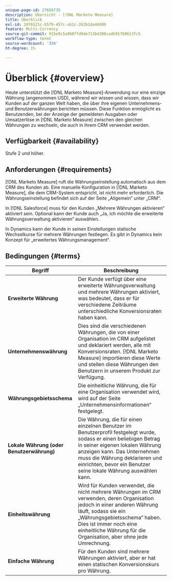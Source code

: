 ```yaml
---
unique-page-id: 27656735
description: Übersicht - [!DNL Marketo Measure]
title: Überblick
exl-id: 2076521c-b579-457c-ab1c-263b1da4dd89
feature: Multi-Currency
source-git-commit: 915e9c5a968ffd9de713b4308cadb91768613fc5
workflow-type: tm+mt
source-wordcount: '334'
ht-degree: 1%

---
```


# Überblick {#overview}

Heute unterstützt die [!DNL Marketo Measure]-Anwendung nur eine einzige Währung (angenommen USD), während wir wissen und wissen, dass wir Kunden auf der ganzen Welt haben, die über ihre eigenen Unternehmens- und Benutzerwährungen berichten müssen. Diese Funktion ermöglicht es Benutzenden, bei der Anzeige der gemeldeten Ausgaben oder Umsatzerlöse in [!DNL Marketo Measure] zwischen den gleichen Währungen zu wechseln, die auch in ihrem CRM verwendet werden.

## Verfügbarkeit {#availability}

Stufe 2 und höher.

## Anforderungen {#requirements}

[!DNL Marketo Measure] ruft die Währungseinstellung automatisch aus dem CRM des Kunden ab. Eine manuelle Konfiguration in [!DNL Marketo Measure], die dem CRM-System entspricht, ist nicht mehr erforderlich. Die Währungseinstellung befindet sich auf der Seite „Allgemein“ unter „CRM“.

In [!DNL Salesforce] muss für den Kunden „Mehrere Währungen aktivieren“ aktiviert sein. Optional kann der Kunde auch „Ja, ich möchte die erweiterte Währungsverwaltung aktivieren“ auswählen.

In Dynamics kann der Kunde in seinen Einstellungen statische Wechselkurse für mehrere Währungen festlegen. Es gibt in Dynamics kein Konzept für „erweitertes Währungsmanagement“.

## Bedingungen {#terms}

| **Begriff** | Beschreibung |
|---|---|
| **Erweiterte Währung** | Der Kunde verfügt über eine erweiterte Währungsverwaltung und mehrere Währungen aktiviert, was bedeutet, dass er für verschiedene Zeiträume unterschiedliche Konversionsraten haben kann. |
| **Unternehmenswährung** | Dies sind die verschiedenen Währungen, die von einer Organisation im CRM aufgelistet und deklariert werden, alle mit Konversionsraten. [!DNL Marketo Measure] importieren diese Werte und stellen diese Währungen den Benutzern in unserem Produkt zur Verfügung. |
| **Währungsgebietsschema** | Die einheitliche Währung, die für eine Organisation verwendet wird, wird auf der Seite „Unternehmensinformationen“ festgelegt. |
| **Lokale Währung (oder Benutzerwährung)** | Die Währung, die für einen einzelnen Benutzer im Benutzerprofil festgelegt wurde, sodass er einen beliebigen Betrag in seiner eigenen lokalen Währung anzeigen kann. Das Unternehmen muss die Währung deklarieren und einrichten, bevor ein Benutzer seine lokale Währung auswählen kann. |
| **Einheitswährung** | Wird für Kunden verwendet, die nicht mehrere Währungen im CRM verwenden, deren Organisation jedoch in einer anderen Währung läuft, sodass sie ein „Währungsgebietsschema“ haben. Dies ist immer noch eine einheitliche Währung für die Organisation, aber ohne jede Umrechnung. |
| **Einfache Währung** | Für den Kunden sind mehrere Währungen aktiviert, aber er hat einen statischen Konversionskurs pro Währung. |
